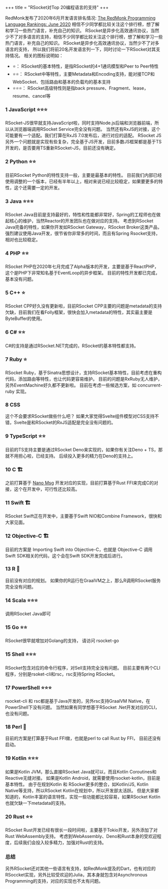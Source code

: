 +++
title = "RSocket对Top 20编程语言的支持"
+++

RedMonk发布了2020年6月开发语言排名情况:  [The RedMonk Programming Language Rankings: June 2020](https://redmonk.com/sogrady/2020/07/27/language-rankings-6-20/)
相信不少同学都比较关注这个排行榜，想了解和学习一些热门语言，补充自己的知识。  RSocket是异步化高效通讯协议，当然少不了对多语言的支持，相信不少同学都比较关注这个排行榜，想了解和学习一些热门语言，补充自己的知识。  RSocket是异步化高效通讯协议，当然少不了对多语言的支持，
所以我们将前20名开发语言列一下，同时讨论一下RSocket对其支持情况。 相关的图标说明如：

* ⭐： RSocket的基本特性，是指RSocket的4+1通讯模型和Peer to Peer特性
* ⭐⭐： RSocket中等特性，主要Metadata和Encoding支持，能对接TCP和WebSocket、包括路由和基本的负载均的基本支持
* ⭐⭐⭐： RSocket高级特性则是指back pressure、Fragment、lease，resume、cancel等

### 1 JavaScript  ⭐⭐⭐
RSocket-JS很早就支持JavaScript啦，同时支持Node.js后端和浏览器前端，所以从浏览器端调用RSocket Service完全没有问题。 当然还有RxJS的对接，这个可能要有一个适配。我们打算在RxJS 7.0发布后，进行对应的适配。  RSocket JS另外一个问题就是实现有些复杂，完全基于JS开发，目前多数JS框架都是基于TS开发的，是否要用TS重新RSocket-JS，目前还没有确定。

### 2 Python ⭐⭐
目前RSocket Python的特性支持一般，主要是最基本的特性。 目前我们内部已经使用调整的一个版本，已经有半年以上，相对来说已经比较稳定，如果要更多的特性，这个还需要一定的开发。

### 3 Java ⭐⭐⭐
RSocket Java目前是支持最好的，特性和性能都非常好，Spring的工程师也在做起核心的维护，当然Reactor的开发团队也在做对应的支持。  考虑到RSocket Java完备的特性，如果你开发如RSocket Gateway，RSocket Broker这类产品，强烈建议使用Java开发，很节省你非常多的时间，而且有Spring Rsocket支持，相对也比较稳定。

###  4 PHP ⭐⭐
RSocket PHP在2020年七月完成了Alpha版本的开发，主要是基于ReactPHP，这个是PHP下非常知名基于EventLoop的异步框架。 目前的特性开发都已完成，基本没有问题。

### 5 C++ ⭐
RSocket CPP好久没有更新啦，目前RSocket CPP主要的问题是metadata的支持欠缺，目前我们在看Folly框架，很快会加入metadata的特性，其实最主要是ByteBuffer的使用。

###  6 C# ⭐⭐
C#的支持是通过RSocket.NET完成的，RSocket的基本特性都支持。

###  7 Ruby ⭐
RSocket Ruby，基于Sinatra思想设计，支持RSocket基本特性，目前考虑在重构代码，添加路由等特性，也让代码更容易维护。 目前的问题是RxRuby无人维护，另外EventMachine好久都不更新啦。 目前在考虑一些候选方案，如 concurrent-ruby 实现。

###  8 CSS
这个不会要求RSocket做些什么吧？  如果大家觉得Svelte组件模型对CSS支持不错，Svelte是和RSocket的RxJS适配是完全没有问题的。

###  9 TypeScript ⭐⭐
目前的TS支持主要是通过RSocket Deno来实现的，如果你有关注Deno + TS，那就不用担心啦，已经支持。 后续投入更多的精力在Deno的支持上。

### 10 C 🏗
之前打算基于 [Nano Msg](https://nng.nanomsg.org/) 开发对应的实现，目前打算基于Rust FFI来完成C的对接，这个在开发中，可行性还比较高。

### 11 Swift  🏗
RSocket Swift正在开发中，主要基于Swift NIO和Combine Framework，很快和大家见面。

### 12 Objective-C 🏗

目前的方案是 Importing Swift into Objective-C，也就是 Objective-C 调用Swift SDK相关的代码，这个会在Swift SDK开发完成后进行。

###  13 R  🔌
目前没有对应的规划。 如果你的R运行在GraalVM之上，那么R调用RSocket服务完全没有问题。

### 14 Scala  ⭐⭐⭐
调用RSocket Java即可

### 15 Go ⭐⭐
RSocket很早就增加对Golang的支持， 请访问 rsocket-go

### 15 Shell ⭐⭐⭐
RSocket包含对应的命令行程序，对Sell支持完全没有问题。 目前主要有两个CLI程序，分别是rsoket-cli和rsc，rsc支持Spring RSocket。

### 17 PowerShell ⭐⭐⭐
rsocket-cli 和 rsc都是基于Java开发的，另外rsc支持GraalVM Native，在PowerShell下没有问题。 当然如果有同学想基于RSocket .Net开发对应的CLI，也没有问题。

### 18 Perl 🔌
目前的方案是打算基于Rust FFI做，也就是perl to call Rust by FFI， 目前还没有启动。

###  19 Kotlin ⭐⭐⭐
如果是Kotlin JVM，那么直接RSocket Java就可以，而且Kotlin Coroutines和Reactive无缝对接。 如果是Kotlin Android，就需要使用rsocket-kotlin，目前是基本特性。  由于在规划Kotlin 和 RSocket更多的整合，如Kotlin/JS, Kotlin Native等支持，所以RSocket Kotlin在规划中，所以开发部太活跃。 但是大家都知道的，Kotlin丰富的语言特性，实现一些功能都比较容易，如果RSocket Kotlin也就欠缺一下metadata的支持。

### 20 Rust ⭐⭐
RSocket Rust开发已经有很长一段时间啦，主要基于Tokio开发，另外添加了对Rust WebAssembly支持。 考虑到WebAssembly、Deno和Rust本身的受欢迎程度，后续我们会投入较多精力，加强对Rust的支持。


### 总结
另外RSocket还对其他一些语言有支持，如RedMonk提及的Dart，也有对应的RSoccket实现，另外比较受欢迎的Julia，其本身就包含对Asynchronous Programming的支持，对应的实现也不太有问题。

